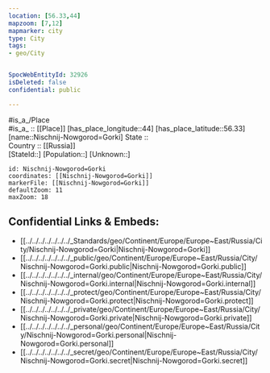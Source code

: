 ```yaml
---
location: [56.33,44] 
mapzoom: [7,12] 
mapmarker: city 
type: City
tags:
- geo/City


SpocWebEntityId: 32926
isDeleted: false
confidential: public

---
```

#is_a_/Place  
#is_a_ :: [[Place]] 
[has_place_longitude::44] 
[has_place_latitude::56.33] 
[name::Nischnij-Nowgorod=Gorki] 
State ::  
Country :: [[Russia]]  
[StateId::] 
[Population::] 
[Unknown::] 


```leaflet
id: Nischnij-Nowgorod=Gorki
coordinates: [[Nischnij-Nowgorod=Gorki]] 
markerFile: [[Nischnij-Nowgorod=Gorki]] 
defaultZoom: 11 
maxZoom: 18
```


## Confidential Links & Embeds: 
- [[../../../../../../../_Standards/geo/Continent/Europe/Europe~East/Russia/City/Nischnij-Nowgorod=Gorki|Nischnij-Nowgorod=Gorki]] 
- [[../../../../../../../_public/geo/Continent/Europe/Europe~East/Russia/City/Nischnij-Nowgorod=Gorki.public|Nischnij-Nowgorod=Gorki.public]] 
- [[../../../../../../../_internal/geo/Continent/Europe/Europe~East/Russia/City/Nischnij-Nowgorod=Gorki.internal|Nischnij-Nowgorod=Gorki.internal]] 
- [[../../../../../../../_protect/geo/Continent/Europe/Europe~East/Russia/City/Nischnij-Nowgorod=Gorki.protect|Nischnij-Nowgorod=Gorki.protect]] 
- [[../../../../../../../_private/geo/Continent/Europe/Europe~East/Russia/City/Nischnij-Nowgorod=Gorki.private|Nischnij-Nowgorod=Gorki.private]] 
- [[../../../../../../../_personal/geo/Continent/Europe/Europe~East/Russia/City/Nischnij-Nowgorod=Gorki.personal|Nischnij-Nowgorod=Gorki.personal]] 
- [[../../../../../../../_secret/geo/Continent/Europe/Europe~East/Russia/City/Nischnij-Nowgorod=Gorki.secret|Nischnij-Nowgorod=Gorki.secret]] 
